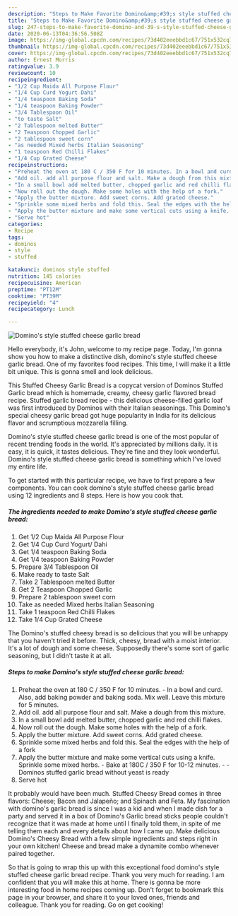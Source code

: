 ```yaml
---
description: "Steps to Make Favorite Domino&amp;#39;s style stuffed cheese garlic bread"
title: "Steps to Make Favorite Domino&amp;#39;s style stuffed cheese garlic bread"
slug: 247-steps-to-make-favorite-domino-and-39-s-style-stuffed-cheese-garlic-bread
date: 2020-06-13T04:36:56.508Z
image: https://img-global.cpcdn.com/recipes/73d402eeebbd1c67/751x532cq70/dominos-style-stuffed-cheese-garlic-bread-recipe-main-photo.jpg
thumbnail: https://img-global.cpcdn.com/recipes/73d402eeebbd1c67/751x532cq70/dominos-style-stuffed-cheese-garlic-bread-recipe-main-photo.jpg
cover: https://img-global.cpcdn.com/recipes/73d402eeebbd1c67/751x532cq70/dominos-style-stuffed-cheese-garlic-bread-recipe-main-photo.jpg
author: Ernest Morris
ratingvalue: 3.9
reviewcount: 10
recipeingredient:
- "1/2 Cup Maida All Purpose Flour"
- "1/4 Cup Curd Yogurt Dahi"
- "1/4 teaspoon Baking Soda"
- "1/4 teaspoon Baking Powder"
- "3/4 Tablespoon Oil"
- "to taste Salt"
- "2 Tablespoon melted Butter"
- "2 Teaspoon Chopped Garlic"
- "2 tablespoon sweet corn"
- "as needed Mixed herbs Italian Seasoning"
- "1 teaspoon Red Chilli Flakes"
- "1/4 Cup Grated Cheese"
recipeinstructions:
- "Preheat the oven at 180 C / 350 F for 10 minutes. In a bowl and curd. Also, add baking powder and baking soda. Mix well. Leave this mixture for 5 minutes."
- "Add oil. add all purpose flour and salt. Make a dough from this mixture."
- "In a small bowl add melted butter, chopped garlic and red chilli flakes."
- "Now roll out the dough. Make some holes with the help of a fork."
- "Apply the butter mixture. Add sweet corns. Add grated cheese."
- "Sprinkle some mixed herbs and fold this. Seal the edges with the help of a fork"
- "Apply the butter mixture and make some vertical cuts using a knife. Sprinkle some mixed herbs. Bake at 180C / 350 F for 10-12 minutes.  Dominos stuffed garlic bread without yeast is ready"
- "Serve hot"
categories:
- Recipe
tags:
- dominos
- style
- stuffed

katakunci: dominos style stuffed 
nutrition: 145 calories
recipecuisine: American
preptime: "PT12M"
cooktime: "PT39M"
recipeyield: "4"
recipecategory: Lunch

---
```



![Domino&#39;s style stuffed cheese garlic bread](https://img-global.cpcdn.com/recipes/73d402eeebbd1c67/751x532cq70/dominos-style-stuffed-cheese-garlic-bread-recipe-main-photo.jpg)

Hello everybody, it's John, welcome to my recipe page. Today, I'm gonna show you how to make a distinctive dish, domino&#39;s style stuffed cheese garlic bread. One of my favorites food recipes. This time, I will make it a little bit unique. This is gonna smell and look delicious.

This Stuffed Cheesy Garlic Bread is a copycat version of Dominos Stuffed Garlic bread which is homemade, creamy, cheesy garlic flavored bread recipe. Stuffed garlic bread recipe - this delicious cheese-filled garlic loaf was first introduced by Dominos with their Italian seasonings. This Domino&#39;s special cheesy garlic bread got huge popularity in India for its delicious flavor and scrumptious mozzarella filling.

Domino&#39;s style stuffed cheese garlic bread is one of the most popular of recent trending foods in the world. It's appreciated by millions daily. It is easy, it is quick, it tastes delicious. They're fine and they look wonderful. Domino&#39;s style stuffed cheese garlic bread is something which I've loved my entire life.


To get started with this particular recipe, we have to first prepare a few components. You can cook domino&#39;s style stuffed cheese garlic bread using 12 ingredients and 8 steps. Here is how you cook that.

<!--inarticleads1-->

##### The ingredients needed to make Domino&#39;s style stuffed cheese garlic bread:

1. Get 1/2 Cup Maida All Purpose Flour
1. Get 1/4 Cup Curd Yogurt/ Dahi
1. Get 1/4 teaspoon Baking Soda
1. Get 1/4 teaspoon Baking Powder
1. Prepare 3/4 Tablespoon Oil
1. Make ready to taste Salt
1. Take 2 Tablespoon melted Butter
1. Get 2 Teaspoon Chopped Garlic
1. Prepare 2 tablespoon sweet corn
1. Take as needed Mixed herbs Italian Seasoning
1. Take 1 teaspoon Red Chilli Flakes
1. Take 1/4 Cup Grated Cheese


The Domino&#39;s stuffed cheesy bread is so delicious that you will be unhappy that you haven&#39;t tried it before. Thick, cheesy, bread with a moist interior. It&#39;s a lot of dough and some cheese. Supposedly there&#39;s some sort of garlic seasoning, but I didn&#39;t taste it at all. 

<!--inarticleads2-->

##### Steps to make Domino&#39;s style stuffed cheese garlic bread:

1. Preheat the oven at 180 C / 350 F for 10 minutes. - In a bowl and curd. Also, add baking powder and baking soda. Mix well. Leave this mixture for 5 minutes.
1. Add oil. add all purpose flour and salt. Make a dough from this mixture.
1. In a small bowl add melted butter, chopped garlic and red chilli flakes.
1. Now roll out the dough. Make some holes with the help of a fork.
1. Apply the butter mixture. Add sweet corns. Add grated cheese.
1. Sprinkle some mixed herbs and fold this. Seal the edges with the help of a fork
1. Apply the butter mixture and make some vertical cuts using a knife. Sprinkle some mixed herbs. - Bake at 180C / 350 F for 10-12 minutes. -  - Dominos stuffed garlic bread without yeast is ready
1. Serve hot


It probably would have been much. Stuffed Cheesy Bread comes in three flavors: Cheese; Bacon and Jalapeño; and Spinach and Feta. My fascination with domino&#39;s garlic bread is since I was a kid and when I made dish for a party and served it in a box of Domino&#39;s Garlic bread sticks people couldn&#39;t recognize that it was made at home until I finally told them, in spite of me telling them each and every details about how I came up. Make delicious Domino&#39;s Cheesy Bread with a few simple ingredients and steps right in your own kitchen! Cheese and bread make a dynamite combo whenever paired together. 

So that is going to wrap this up with this exceptional food domino&#39;s style stuffed cheese garlic bread recipe. Thank you very much for reading. I am confident that you will make this at home. There is gonna be more interesting food in home recipes coming up. Don't forget to bookmark this page in your browser, and share it to your loved ones, friends and colleague. Thank you for reading. Go on get cooking!

